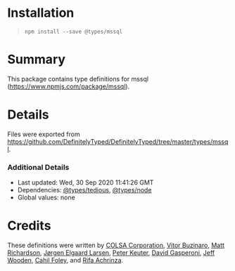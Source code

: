 # Installation
> `npm install --save @types/mssql`

# Summary
This package contains type definitions for mssql (https://www.npmjs.com/package/mssql).

# Details
Files were exported from https://github.com/DefinitelyTyped/DefinitelyTyped/tree/master/types/mssql.

### Additional Details
 * Last updated: Wed, 30 Sep 2020 11:41:26 GMT
 * Dependencies: [@types/tedious](https://npmjs.com/package/@types/tedious), [@types/node](https://npmjs.com/package/@types/node)
 * Global values: none

# Credits
These definitions were written by [COLSA Corporation](http://www.colsa.com/), [Vitor Buzinaro](https://github.com/buzinas), [Matt Richardson](https://github.com/mrrichar), [Jørgen Elgaard Larsen](https://github.com/elhaard), [Peter Keuter](https://github.com/pkeuter), [David Gasperoni](https://github.com/mcdado), [Jeff Wooden](https://github.com/woodenconsulting), [Cahil Foley](https://github.com/cahilfoley), and [Rifa Achrinza](https://github.com/achrinza).
